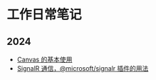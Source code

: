 # 工作日常笔记

## 2024
* [Canvas 的基本使用](/daily/2024/Canvas.md)
* [SignalR 通信，@microsoft/signalr 插件的用法](/daily/2024/SignalR.md)

